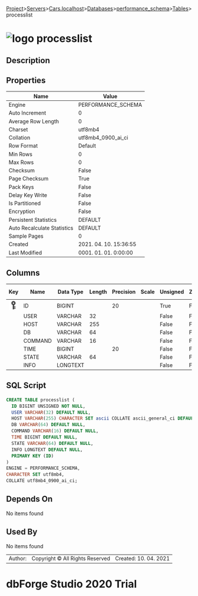 [Project](../../../../../startpage.md)>[Servers](../../../../Servers.md)>[Cars.localhost](../../../Cars.localhost.md)>[Databases](../../Databases.md)>[performance_schema](../performance_schema.md)>[Tables](Tables.md)>processlist


# ![logo](../../../../../Images/table64.svg) processlist

## <a name="#Description"></a>Description
> 
## <a name="#Properties"></a>Properties
|Name|Value|
|---|---|
|Engine|PERFORMANCE_SCHEMA|
|Auto Increment|0|
|Average Row Length|0|
|Charset|utf8mb4|
|Collation|utf8mb4_0900_ai_ci|
|Row Format|Default|
|Min Rows|0|
|Max Rows|0|
|Checksum|False|
|Page Checksum|True|
|Pack Keys|False|
|Delay Key Write|False|
|Is Partitioned|False|
|Encryption|False|
|Persistent Statistics|DEFAULT|
|Auto Recalculate Statistics|DEFAULT|
|Sample Pages|0|
|Created|2021. 04. 10. 15:36:55|
|Last Modified|0001. 01. 01. 0:00:00|


## <a name="#Columns"></a>Columns
|Key|Name|Data Type|Length|Precision|Scale|Unsigned|Zerofill|Binary|Not Null|Auto Increment|Default|Virtual|Description|
|:---:|---|---|---|---|---|---|---|---|---|---|---|---|---|
|[![Primary Key ](../../../../../Images/primarykey.svg)](#Indexes)|ID|BIGINT||20||True|False|False|True|False||False||
||USER|VARCHAR|32|||False|False|False|False|False|NULL|False||
||HOST|VARCHAR|255|||False|False|False|False|False|NULL|False||
||DB|VARCHAR|64|||False|False|False|False|False|NULL|False||
||COMMAND|VARCHAR|16|||False|False|False|False|False|NULL|False||
||TIME|BIGINT||20||False|False|False|False|False|NULL|False||
||STATE|VARCHAR|64|||False|False|False|False|False|NULL|False||
||INFO|LONGTEXT||||False|False|False|False|False||False||

## <a name="#SqlScript"></a>SQL Script
```SQL
CREATE TABLE processlist (
  ID BIGINT UNSIGNED NOT NULL,
  USER VARCHAR(32) DEFAULT NULL,
  HOST VARCHAR(255) CHARACTER SET ascii COLLATE ascii_general_ci DEFAULT NULL,
  DB VARCHAR(64) DEFAULT NULL,
  COMMAND VARCHAR(16) DEFAULT NULL,
  TIME BIGINT DEFAULT NULL,
  STATE VARCHAR(64) DEFAULT NULL,
  INFO LONGTEXT DEFAULT NULL,
  PRIMARY KEY (ID)
)
ENGINE = PERFORMANCE_SCHEMA,
CHARACTER SET utf8mb4,
COLLATE utf8mb4_0900_ai_ci;
```

## <a name="#DependsOn"></a>Depends On
No items found

## <a name="#UsedBy"></a>Used By
No items found

||||
|---|---|---|
|Author: |Copyright © All Rights Reserved|Created: 10. 04. 2021|
# dbForge Studio 2020 Trial